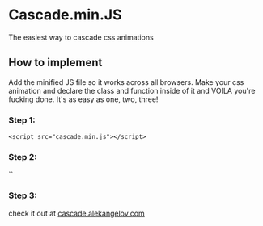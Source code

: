 # Cascade.min.JS
The easiest way to cascade css animations

## How to implement
Add the minified JS file so it works across all browsers. Make your css animation and declare the class and function inside of it and VOILA you're fucking done. It's as easy as one, two, three!

### Step 1:
`<script src="cascade.min.js"></script>`

### Step 2:
`<style>
        .div {
            --margin: 100px;
            --finalMargin: 40px;
            animation: fadeIn 0.5s ease-out forwards;
            margin-top: var(--margin);
        }

        @keyframes fadeIn {
            0% {
                margin-top: var(--margin);
                opacity: 0;
            }
            100% {
                margin: var(--finalMargin)
                opacity: 1;
            }
        }
</style>`

### Step 3:
<script>
    let cascaded = document.querySelectorAll('.div');
    let obj = new Cascade(cascaded,0.1).cascade();
</script>

check it out at [cascade.alekangelov.com](http://cascade.alekangelov.com)